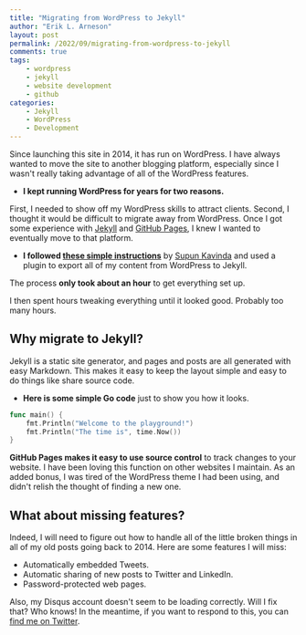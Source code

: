 ```yaml
---
title: "Migrating from WordPress to Jekyll"
author: "Erik L. Arneson"
layout: post
permalink: /2022/09/migrating-from-wordpress-to-jekyll
comments: true
tags:
    - wordpress
    - jekyll
    - website development
    - github
categories:
    - Jekyll
    - WordPress
    - Development
---
```


Since launching this site in 2014, it has run on WordPress. I have always wanted to move the site to another blogging platform,
especially since I wasn't really taking advantage of all of the WordPress features.
<!--more-->

- **I kept running WordPress for years for two reasons.** 

First, I needed to show off my WordPress skills to attract clients. Second, I
thought it would be difficult to migrate away from WordPress. Once I got some experience with [Jekyll](https://jekyllrb.com/) and 
[GitHub Pages](https://pages.github.com/), I knew I wanted to eventually move to that platform. 

- **I followed [these simple instructions](https://talk.hyvor.com/blog/migrate-from-wordpress-to-jekyll/)**
  by [Supun  Kavinda](https://talk.hyvor.com/blog/author/supun/) and
  used a plugin to export all of my content from WordPress to Jekyll.

The process **only took about an hour** to get everything set up.

I then spent hours tweaking everything until it looked good. Probably too many hours.

## Why migrate to Jekyll?

Jekyll is a static site generator, and pages and posts are all
generated with easy Markdown. This makes it easy to keep the
layout simple and easy to do things like share source code.

- **Here is some simple Go code** just to show you how it looks.

```go
func main() {
  	fmt.Println("Welcome to the playground!")
	fmt.Println("The time is", time.Now())
}
```

**GitHub Pages makes it easy to use source control** to track changes to your website. I have been loving this function on other websites I
maintain. As an added bonus, I was tired of the WordPress theme I had been using, and didn't relish the thought of finding a new one.

## What about missing features?

Indeed, I will need to figure out how to handle all of the little broken things in all of my old posts going back to 2014. Here are some
features I will miss:

- Automatically embedded Tweets.
- Automatic sharing of new posts to Twitter and LinkedIn.
- Password-protected web pages.

Also, my Disqus account doesn't seem to be loading correctly. Will I
fix that? Who knows! In the meantime, if you want to respond to this,
you can [find me on Twitter](https://twitter.com/pymander).
